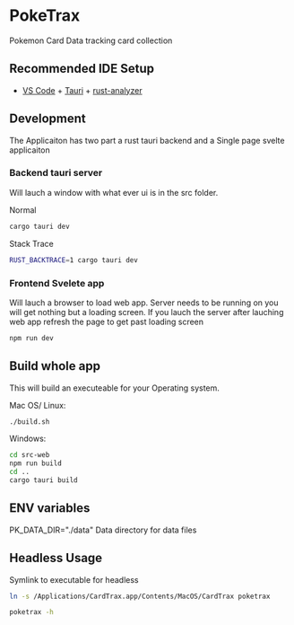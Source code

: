 # PokeTrax

Pokemon Card Data tracking card collection

## Recommended IDE Setup

- [VS Code](https://code.visualstudio.com/) + [Tauri](https://marketplace.visualstudio.com/items?itemName=tauri-apps.tauri-vscode) + [rust-analyzer](https://marketplace.visualstudio.com/items?itemName=rust-lang.rust-analyzer)


## Development
The Applicaiton has two part a rust tauri backend and a Single page svelte applicaiton 
### Backend tauri server
Will lauch a window with what ever ui is in the src folder.

Normal
```sh
cargo tauri dev
```
Stack Trace
```sh
RUST_BACKTRACE=1 cargo tauri dev 
```
### Frontend Svelete app

Will lauch a browser to load web app.  Server needs to be running on you will get nothing but a loading screen. If you lauch the server after lauching web app refresh the page to get past loading screen

```sh
npm run dev
```

## Build whole app

This will build an executeable for your Operating system.

Mac OS/ Linux: 
```sh
./build.sh
```

Windows:
```sh
cd src-web 
npm run build
cd ..
cargo tauri build
```

## ENV variables

PK_DATA_DIR="./data" Data directory for data files

## Headless Usage

Symlink to executable for headless

```sh
ln -s /Applications/CardTrax.app/Contents/MacOS/CardTrax poketrax
```

```sh
poketrax -h
```